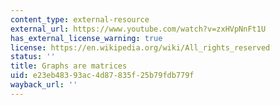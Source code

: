 ```yaml
---
content_type: external-resource
external_url: https://www.youtube.com/watch?v=zxHVpNnFt1U
has_external_license_warning: true
license: https://en.wikipedia.org/wiki/All_rights_reserved
status: ''
title: Graphs are matrices
uid: e23eb483-93ac-4d87-835f-25b79fdb779f
wayback_url: ''
---
```

